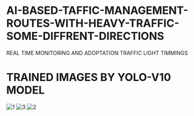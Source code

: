 # AI-BASED-TAFFIC-MANAGEMENT-ROUTES-WITH-HEAVY-TRAFFIC-SOME-DIFFRENT-DIRECTIONS
REAL TIME MONITORING AND ADOPTATION TRAFFIC LIGHT TIMMINGS 

# TRAINED IMAGES BY YOLO-V10 MODEL
![1](https://github.com/user-attachments/assets/12bbeade-95d6-416d-ba03-a88c68ad8c6d)
![3](https://github.com/user-attachments/assets/5f4913b2-7f82-440f-9886-6d8095903a57)
![2](https://github.com/user-attachments/assets/5be1e3ed-902b-4a85-a883-e85041693730)
